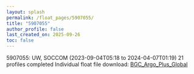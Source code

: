 ```yaml
---
layout: splash
permalink: /float_pages/5907055/
title: "5907055"
author_profile: false
last_created_on: 2025-09-26
toc: false
---
```

 
5907055: UW, SOCCOM (2023-09-04T05:18 to 2024-04-07T01:19)
21 profiles completed
Individual float file download: [BGC_Argo_Plus_Global](https://ftp.soest.hawaii.edu/bgc_argo_plus/Individual_Floats/outliers_removed/5907055_Sprof_processed.nc)

